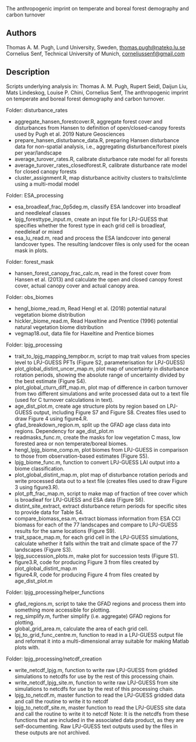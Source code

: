 The anthropogenic imprint on temperate and boreal forest demography and carbon turnover

## Authors
Thomas A. M. Pugh, Lund University, Sweden, thomas.pugh@nateko.lu.se
Cornelius Senf, Technical University of Munich, corneliussenf@gmail.com

## Description
Scripts underlying analysis in:
Thomas A. M. Pugh, Rupert Seidl, Daijun Liu, Mats Lindeskog, Louise P. Chini, Cornelius Senf, The anthropogenic imprint on temperate and boreal forest demography and carbon turnover.

Folder: disturbance_rates
- aggregate_hansen_forestcover.R, aggregate forest cover and disturbances from Hansen to definition of open/closed-canopy forests used by Pugh et al. 2019 Nature Geosciences
- prepare_hansen_disturbance_data.R, preparing Hansen disturbance data for non-spatial analysis, i.e., aggregating disturbance/forest pixels per year/landscape
- average_turover_rates.R, calibrate disturbance rate model for all forests
- average_turover_rates_closedforest.R, calibrate disturbance rate model for closed canopy forests
- cluster_assignment.R, map disturbance acitivity clusters to traits/climte using a multi-modal model

Folder: ESA_processing
- esa_broadleaf_frac_0p5deg.m, classify ESA landcover into broadleaf and needleleaf classes
- lpjg_foresttype_input.m, create an input file for LPJ-GUESS that specifies whether the forest type in each grid cell is broadleaf, needleleaf or mixed
- esa_lu_read.m, read and process the ESA landcover into general landcover types. The resulting landcover files is only used for the ocean mask in plots.

Folder: forest_mask
- hansen_forest_canopy_frac_calc.m, read in the forest cover from Hansen et al. (2013) and calculate the open and closed canopy forest cover, actual canopy cover and actual canopy area.

Folder: obs_biomes
- hengl_biome_read.m, Read Hengl et al. (2018) potential natural vegetation biome distribution
- hickler_biome_read.m, Read Haxeltine and Prentice (1996) potential natural vegetation biome distribution
- vegmap18.out, data file for Haxeltine and Prentice biomes

Folder: lpjg_processing
- trait_to_lpjg_mapping_tempbor.m, script to map trait values from species level to LPJ-GUESS PFTs (Figure S2, parameterisation for LPJ-GUESS)
- plot_global_distint_uncer_map.m, plot map of uncertainty in disturbance rotation periods, showing the absolute range of uncertainty divided by the best estimate (Figure S4).
- plot_global_cturn_diff_map.m, plot map of difference in carbon turnover from two different simulations and write processed data out to a text file (used for C turnover calculations in text).
- age_dist_plot.m, create age structure plots by region based on LPJ-GUESS output, including Figure S7 and Figure S8. Creates files used to draw Figure 4 using figure4.R.
- gfad_breakdown_region.m, split up the GFAD age class data into regions. Dependency for age_dist_plot.m
- readmasks_func.m, create the masks for low vegetation C mass, low forested area or non temperate/boreal biomes.
- hengl_lpjg_biome_comp.m, plot biomes from LPJ-GUESS in comparison to those from observation-based estimates (Figure S5).
- lpjg_biome_func.m, function to convert LPJ-GUESS LAI output into a biome classification.
- plot_global_distint_map.m, plot map of disturbance rotation periods and write processed data out to a text file (creates files used to draw Figure 3 using figure3.R).
- plot_pft_frac_map.m, script to make map of fraction of tree cover which is broadleaf for LPJ-GUESS and ESA data (Figure S6).
- distint_site_extract, extract disturbance return periods for specific sites to provide data for Table S4.
- compare_biomass_esa.m, extract biomass information from ESA CCI biomass for each of the 77 landscapes and compare to LPJ-GUESS results for the same locations (Figure S9).
- trait_space_map.m, for each grid cell in the LPJ-GUESS simulations, calculate whether it falls within the trait and climate space of the 77 landscapes (Figure S3).
- lpjg_succession_plots.m, make plot for succession tests (Figure S1).
- figure3.R, code for producing Figure 3 from files created by plot_global_distint_map.m
- figure4.R, code for producing Figure 4 from files created by age_dist_plot.m

Folder: lpjg_processing/helper_functions
- gfad_regions.m, script to take the GFAD regions and process them into something more accessible for plotting.
- reg_simplify.m, further simplify (i.e. aggregate) GFAD regions for plotting.
- global_grid_area.m, calculate the area of each grid cell.
- lpj_to_grid_func_centre.m, function to read in a LPJ-GUESS output file and reformat it into a multi-dimensional array suitable for making Matlab plots with.

Folder: lpjg_processing/netcdf_creation
- write_netcdf_lpjg.m, function to write raw LPJ-GUESS from gridded simulations to netcdfs for use by the rest of this processing chain.
- write_netcdf_lpjg_site.m, function to write raw LPJ-GUESS from site simulations to netcdfs for use by the rest of this processing chain.
- lpjg_to_netcdf.m, master function to read the LPJ-GUESS gridded data and call the routine to write it to netcdf
- lpjg_to_netcdf_site.m, master function to read the LPJ-GUESS site data and call the routine to write it to netcdf
Note: It is the netcdfs from these functions that are included in the associated data product, as they are self-documenting. Raw LPJ-GUESS text outputs used by the files in these outputs are not archived.

